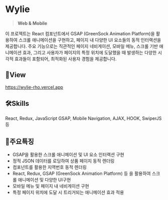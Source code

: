 # **Wylie**
>**Web & Mobile**

이 프로젝트는 React 컴포넌트에서 GSAP (GreenSock Animation Platform)을 활용하여 스크롤 애니메이션을 구현하고, 페이지 내 다양한 UI 요소들의 동적 인터랙션을 제공합니다. 주요 기능으로는 직관적인 페이지 네비게이션, 모바일 메뉴, 스크롤 기반 애니메이션 효과, 그리고 사용자가 페이지의 특정 위치에 도달했을 때 발생하는 다양한 시각적 효과들이 포함되어, 최적화된 사용자 경험을 제공합니다. 

## 📑View
https://wylie-rho.vercel.app

## 🛠Skills
React, Redux, JavaScript GSAP, Mobile Navigation, AJAX, HOOK, SwiperJS 등 

## 📣주요특징
* GSAP을 활용한 스크롤 애니메이션 및 UI 요소 인터랙션 구현
* 정적 JSON 데이터를 로딩하여 상품 페이지 동적 렌더링
* 컴포넌트를 활용한 지역번호 동적 렌더링
* React, Redux, GSAP (GreenSock Animation Platform) 등 을 활용하여 스크롤 애니메이션 및 다양한 UI구현
* 모바일 메뉴 및 페이지 내 네비게이션 구현
* 특정 페이지 위치에 도달 시 트리거되는 애니메이션 효과 적용


